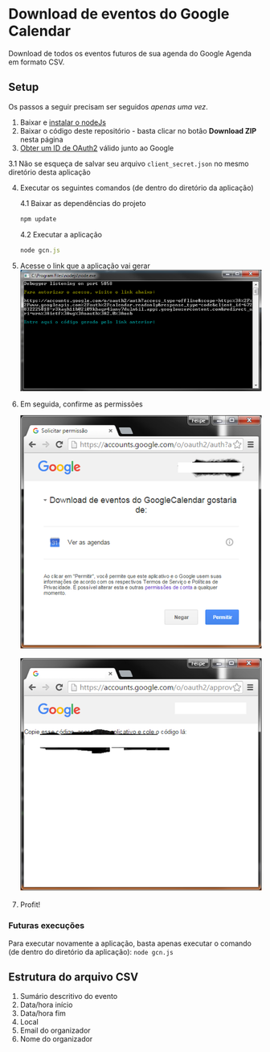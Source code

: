 ﻿# Download de eventos do Google Calendar

Download de todos os eventos futuros de sua agenda do Google Agenda em formato CSV.

## Setup

Os passos a seguir precisam ser seguidos *apenas uma vez*.

1. Baixar e [instalar o nodeJs](https://nodejs.org/en/download/)
2. Baixar o código deste repositório - basta clicar no botão **Download ZIP** nesta página
3. [Obter um ID de OAuth2](https://developers.google.com/google-apps/calendar/quickstart/nodejs#step_1_turn_on_the_api_name) válido junto ao Google

  3.1 Não se esqueça de salvar seu arquivo `client_secret.json` no mesmo diretório desta aplicação
  
4. Executar os seguintes comandos (de dentro do diretório da aplicação)

    4.1 Baixar as dependências do projeto
    ```javascript
    npm update
    ```

    4.2 Executar a aplicação
    ```javascript
    node gcn.js
    ```
5. Acesse o link que a aplicação vai gerar
    ![](Link.png)
6. Em seguida, confirme as permissões

    ![](Autorizacao.png)

    ![](Segredo.png)
7. Profit!

### Futuras execuções
Para executar novamente a aplicação, basta apenas executar o comando (de dentro do diretório da aplicação): `node gcn.js`

## Estrutura do arquivo CSV
   
  1. Sumário descritivo do evento
  2. Data/hora início
  3. Data/hora fim
  4. Local
  5. Email do organizador
  6. Nome do organizador
